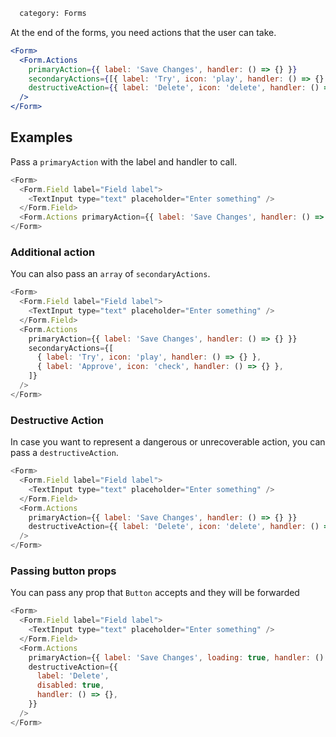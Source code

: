 ```meta
  category: Forms
```

At the end of the forms, you need actions that the user can take.

```jsx
<Form>
  <Form.Actions
    primaryAction={{ label: 'Save Changes', handler: () => {} }}
    secondaryActions={[{ label: 'Try', icon: 'play', handler: () => {} }]}
    destructiveAction={{ label: 'Delete', icon: 'delete', handler: () => {} }}
  />
</Form>
```

## Examples

Pass a `primaryAction` with the label and handler to call.

```js
<Form>
  <Form.Field label="Field label">
    <TextInput type="text" placeholder="Enter something" />
  </Form.Field>
  <Form.Actions primaryAction={{ label: 'Save Changes', handler: () => {} }} />
</Form>
```

### Additional action

You can also pass an `array` of `secondaryActions`.

```js
<Form>
  <Form.Field label="Field label">
    <TextInput type="text" placeholder="Enter something" />
  </Form.Field>
  <Form.Actions
    primaryAction={{ label: 'Save Changes', handler: () => {} }}
    secondaryActions={[
      { label: 'Try', icon: 'play', handler: () => {} },
      { label: 'Approve', icon: 'check', handler: () => {} },
    ]}
  />
</Form>
```

### Destructive Action

In case you want to represent a dangerous or unrecoverable action, you can pass a `destructiveAction`.

```js
<Form>
  <Form.Field label="Field label">
    <TextInput type="text" placeholder="Enter something" />
  </Form.Field>
  <Form.Actions
    primaryAction={{ label: 'Save Changes', handler: () => {} }}
    destructiveAction={{ label: 'Delete', icon: 'delete', handler: () => {} }}
  />
</Form>
```

### Passing button props

You can pass any prop that `Button` accepts and they will be forwarded

```js
<Form>
  <Form.Field label="Field label">
    <TextInput type="text" placeholder="Enter something" />
  </Form.Field>
  <Form.Actions
    primaryAction={{ label: 'Save Changes', loading: true, handler: () => {} }}
    destructiveAction={{
      label: 'Delete',
      disabled: true,
      handler: () => {},
    }}
  />
</Form>
```
